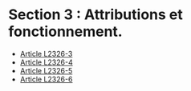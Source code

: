 # Section 3 : Attributions et fonctionnement.

* [Article L2326-3](./LEGIARTI000031085444.md)
* [Article L2326-4](./LEGIARTI000031060129.md)
* [Article L2326-5](./LEGIARTI000031060137.md)
* [Article L2326-6](./LEGIARTI000031060144.md)
